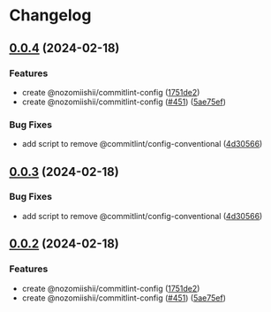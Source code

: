 # Changelog

## [0.0.4](https://github.com/nozomiishii/configs/compare/@nozomiishii/commitlint-config-v0.0.3...@nozomiishii/commitlint-config-v0.0.4) (2024-02-18)

### Features

- create @nozomiishii/commitlint-config ([1751de2](https://github.com/nozomiishii/configs/commit/1751de2e367b935821d8645a535eeda562c5e1bc))
- create @nozomiishii/commitlint-config ([#451](https://github.com/nozomiishii/configs/issues/451)) ([5ae75ef](https://github.com/nozomiishii/configs/commit/5ae75ef942eb7b486b890cb027515ee4e2b8fe14))

### Bug Fixes

- add script to remove @commitlint/config-conventional ([4d30566](https://github.com/nozomiishii/configs/commit/4d30566bdc823097cff015066fc40bd91e1be2e3))

## [0.0.3](https://github.com/nozomiishii/configs/compare/@nozomiishii/commitlint-config-v0.0.2...@nozomiishii/commitlint-config-v0.0.3) (2024-02-18)

### Bug Fixes

- add script to remove @commitlint/config-conventional ([4d30566](https://github.com/nozomiishii/configs/commit/4d30566bdc823097cff015066fc40bd91e1be2e3))

## [0.0.2](https://github.com/nozomiishii/configs/compare/@nozomiishii/commitlint-config-v0.0.1...@nozomiishii/commitlint-config-v0.0.2) (2024-02-18)

### Features

- create @nozomiishii/commitlint-config ([1751de2](https://github.com/nozomiishii/configs/commit/1751de2e367b935821d8645a535eeda562c5e1bc))
- create @nozomiishii/commitlint-config ([#451](https://github.com/nozomiishii/configs/issues/451)) ([5ae75ef](https://github.com/nozomiishii/configs/commit/5ae75ef942eb7b486b890cb027515ee4e2b8fe14))
